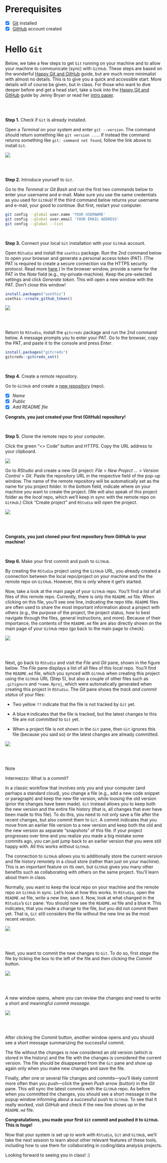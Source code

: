 

# Prerequisites

- [x] [Git](https://git-scm.com/downloads) installed
- [x] [GitHub](https://github.com) account created

# Hello `Git`

Below, we take a few steps to get `Git` running on your machine and to
allow your machine to communicate (sync) with `GitHub`. These steps are
based on the wonderful [Happy Git and
GitHub](https://happygitwithr.com/index.html) guide, but are much more
minimalist with almost no details. This is to give you a quick and
accessible start. More details will of course be given, but in class.
For those who want to dive deeper before and get a head start, take a
look into the [Happy Git and
GitHub](https://happygitwithr.com/index.html) guide by Jenny Bryan or
read her [intro paper](https://peerj.com/preprints/3159/).

<br/><br/>

**Step 1.** Check if `Git` is already installed.

Open a *Terminal* on your system and enter `git --version`. The command
should return something like `git version ...`. If instead the command
returns something like `git: command not found`, follow the link above
to install `Git`.

<img src="HelloGit_files/shell.png" data-fig-align="center" />

<br/><br/>

**Step 2.** Introduce yourself to `Git`.

Go to the *Terminal* or *Git Bash* and run the first two commands below
to enter your username and e-mail. Make sure you use the same
credentials as you used for `GitHub`! If the third command below returns
your username and e-mail, your good to continue. But first, restart your
computer.

``` bash
git config --global user.name 'YOUR USERNAME'
git config --global user.email 'YOUR EMAIL ADDRESS'
git config --global --list
```

<br/>

**Step 3.** Connect your local `Git` installation with your `GitHub`
account.

Open `RStudio` and install the `usethis` package. Run the 2nd command
below to open your browser and generate a personal access token (PAT).
(The PAT is required to create a secure connection via the HTTPS
security protocol. Read more
[here](https://github.com/settings/tokens).) In the browser window,
provide a name for the PAT in the *Note* field (e.g.,
my-private-machine). Keep the pre-selected settings and click *Generate
token*. This will open a new window with the PAT. Don’t close this
window!

``` r
install.packages("usethis")
usethis::create_github_token()
```

<img src="HelloGit_files/PAT-name.png" data-fig-align="center" />

<br/><br/>

Return to `RStudio`, install the `gitcreds` package and run the 2nd
command below. A message prompts you to enter your PAT. Go to the
browser, copy the PAT, and paste it to the console and press *Enter*.

``` r
install.packages("gitcreds")
gitcreds::gitcreds_set()
```

<br/>

**Step 4.** Create a *remote* repository.

Go to `GitHub` and create a [new repository](https://github.com/new)
(repo).

- [x] *Name*
- [x] *Public*
- [x] *Add README file*

**Congrats, you just created your first (GitHub) repository!**

<br/>

**Step 5.** Clone the remote repo to your computer.

Click the green “\<\> Code” button and *HTTPS*. Copy the URL address to
your clipboard.

<img src="HelloGit_files/repo-url.png" data-fig-align="center" />

Go to *RStudio* and create a new Git project: *File* \> *New Project …*
\> *Version Control* \> *Git*. Paste the repository URL in the
respective field of the pop-up window. The name of the remote repository
will be automatically set as the name for you project folder. In the
bottom field, indicate where on your machine you want to create the
project. (We will also speak of this project folder as the *local* repo,
which we’ll keep in sync with the remote repo on `GitHub`.) Click
“Create project” and `RStudio` will open the project.

<img src="HelloGit_files/R-project-git.png" data-fig-align="center" />

<br/><br/>

**Congrats, you just cloned your first repository from GitHub to your
machine!**

<br/>

**Step 6.** Make your first commit and push to `GitHub`.

By creating the `RStudio` project using the `GitHub` URL, you already
created a connection between the local repo/project on your machine and
the the remote repo on `GitHub`. However, this is only where it get’s
started.

Now, take a look at the main page of your `GitHub` repo. You’ll find a
list of all files of this remote repo. Currently, there is only the
`README.md` file. When clicking on this file, you’ll see one line,
indicating the repo title. `README` files are often used to share the
most important information about a project with others (e.g., the
purpose of the project, the project status, how to best navigate through
the files, general instructions, and more). Because of their importance,
the contents of the `README.md` file are also directly shown on the main
page of your `GitHub` repo (go back to the main page to check).

<img src="HelloGit_files/github-readme.png" data-fig-align="center" />

<br/><br/>

Next, go back to `RStudio` and visit the *File* and *Git* pane, shown in
the figure below. The *File* pane displays a list of all files of this
local repo. You’ll find the `README.md` file, which you synced with
`GitHub` when creating this project using the `GitHub` URL (Step 5), but
also a couple of other files such as `.gitignore` and `*name.Rproj`,
which were automatically generated when creating this project in
`RStudio`. The *Git* pane shows the *track and commit status* of your
files:

- Two yellow `??` indicate that the file is not tracked by `Git` yet.

- A blue `M` indicates that the file is tracked, but the latest changes
  to this file are not *committed* to `Git` yet.

- When a project file is not shown in the `Git` pane, then `Git` ignores
  this file (because you said so) or the latest changes are already
  committed.

<img src="HelloGit_files/RStudio-project.png" data-fig-align="center" />

<br/><br/>

> [!NOTE]
>
> Intermezzo: What is a commit?
>
> In a classic workflow that involves only you and your computer (and
> perhaps a standard cloud), you change a file (e.g., add a new code
> snippet or paragraph) and keep the new file version, while loosing the
> old version (prior the changes have been made). `Git` instead allows
> you to keep both the new version and the entire file history (that is,
> all changes that ever have been made to this file). To do this, you
> need to not only save a file after the recent changes, but also commit
> them to `Git`. A commit indicates that you move from an earlier file
> version to a new version and keep both the old and the new version as
> separate “snapshots” of this file. If your project progresses over
> time and you realize you made a big mistake some commits ago, you can
> just jump back to an earlier version that you were still happy with.
> All this works without `GitHub`.
>
> The connection to `GitHub` allows you to additionally store the
> current version and file history remotely in a cloud store (rather
> than just on your machine). This is an important feature on its own,
> but `GitHub` gives you many other benefits such as collaborating with
> others on the same project. You’ll learn about them in class.

Normally, you want to keep the local repo on your machine and the remote
repo on `GitHub` in sync. Let’s look at how this works. In `RStudio`,
open the `README.md` file, write a new line, save it. Now, look at what
changed in the `RStudio`’s `Git` pane: You should now see the
`README.md` file and a blue `M`. This indicates, that you made a change
to the file, but you did not commit them yet. That is, `Git` still
considers the file without the new line as the most recent version.

<img src="HelloGit_files/readme-new-line.png" data-fig-align="center" />

<br/><br/>

Next, you want to commit the new changes to `Git`. To do so, first
*stage* the file by ticking the box to the left of the file and then
clicking the *Commit* button.

<img src="HelloGit_files/git-staging.png" data-fig-align="center" />

<br/><br/>

A new window opens, where you can review the changes and need to write a
short and meaningful *commit message*.

<img src="HelloGit_files/git-commit-message.png"
data-fig-align="center" />

<br/><br/>

After clicking the *Commit* button, another window opens and you should
see a short message summarizing the successful commit.

The file without the changes is now considered an old version (which is
stored in the history) and the file with the changes is considered the
current version. The file should be disappeared from the `Git` pane and
show up again only when you make new changes and save the file.

Finally, after one or several file changes and commits—you’ll likely
commit more often than you push—click the green *Push* arrow (button) in
the *Git* pane. This will sync the latest commits with the `GitHub`
repo. As before when you committed the changes, you should see a short
message in the popup window informing about a successful push to
`GitHub`. To see that it really worked, visit *GitHub* and check if the
new line shows up in the `README.md` file.

**Congratulations, you made your first `Git` commit and pushed it to
`GitHub`. This is huge!**

Now that your system is set up to work with `RStudio`, `Git` and
`GitHub`, we’ll take the next session to learn about other relevant
features of these tools, including how to use them for collaborating in
coding/data analysis projects.

Looking forward to seeing you in class! :)
